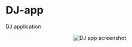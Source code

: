 # DJ-app
DJ application

<p align="center">
  <img src="https://imgur.com/a/WzZyDiB.png" alt="DJ app screenshot" />
</p>

